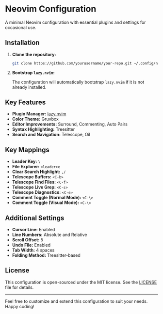 # Neovim Configuration

A minimal Neovim configuration with essential plugins and settings for occasional use.

## Installation

1. **Clone the repository:**

   ```sh
   git clone https://github.com/yourusername/your-repo.git ~/.config/nvim
   ```

2. **Bootstrap `lazy.nvim`:**

   The configuration will automatically bootstrap `lazy.nvim` if it is not already installed.

## Key Features

- **Plugin Manager:** [lazy.nvim](https://github.com/folke/lazy.nvim)
- **Color Theme:** Gruvbox
- **Editor Improvements:** Surround, Commenting, Auto Pairs
- **Syntax Highlighting:** Treesitter
- **Search and Navigation:** Telescope, Oil

## Key Mappings

- **Leader Key:** `\`
- **File Explorer:** `<leader>e`
- **Clear Search Highlight:** `,/`
- **Telescope Buffers:** `<C-b>`
- **Telescope Find Files:** `<C-f>`
- **Telescope Live Grep:** `<C-s>`
- **Telescope Diagnostics:** `<C-e>`
- **Comment Toggle (Normal Mode):** `<C-\>`
- **Comment Toggle (Visual Mode):** `<C-\>`

## Additional Settings

- **Cursor Line:** Enabled
- **Line Numbers:** Absolute and Relative
- **Scroll Offset:** 5
- **Undo File:** Enabled
- **Tab Width:** 4 spaces
- **Folding Method:** Treesitter-based

## License

This configuration is open-sourced under the MIT license. See the [LICENSE](LICENSE) file for details.

---

Feel free to customize and extend this configuration to suit your needs. Happy coding!
